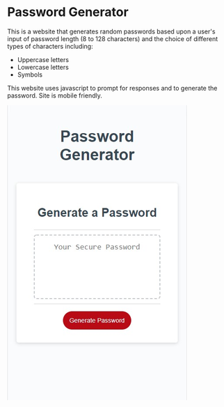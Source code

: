 # Password Generator
This is a website that generates random passwords based upon a user's input of password length (8 to 128 characters) and the choice of different types of characters including:
* Uppercase letters
* Lowercase letters
* Symbols

This website uses javascript to prompt for responses and to generate the password. Site is mobile friendly.

 ![image info](./assets/images/passwordGenerator.jpg)
